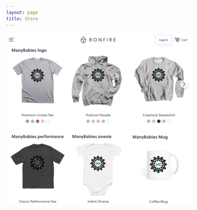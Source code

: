 ```yaml
---
layout: page
title: Store
---
```




<a href="https://www.bonfire.com/store/psychological-science-accelerator-store/" alt="ManyBabies online store, hosted by the PSA on Bonfire" target="_blank"><img src="/assets/img/MB_merch.png"></a>



